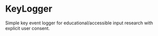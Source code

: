 # KeyLogger
Simple key event logger for educational/accessible input research with explicit user consent.
